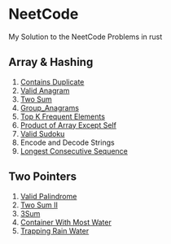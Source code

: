 # NeetCode

My Solution to the NeetCode Problems in rust

## Array & Hashing

1. [Contains Duplicate](src/nc_150/array_and_hashing/contains_duplicate.rs)
2. [Valid Anagram](src/nc_150/array_and_hashing/valid_anagram.rs)
3. [Two Sum](src/nc_150/array_and_hashing/two_sum.rs)
4. [Group_Anagrams](src/nc_150/array_and_hashing/group_anagrams.rs)
5. [Top K Frequent Elements](src/nc_150/array_and_hashing/top_k_frequent_elements.rs)
6. [Product of Array Except Self](src/nc_150/array_and_hashing/product_of_array.rs)
7. [Valid Sudoku](src/nc_150/array_and_hashing/valid_sudoku.rs)
8. Encode and Decode Strings
9. [Longest Consecutive Sequence](src/nc_150/array_and_hashing/longest_consecutive_sequence.rs)

## Two Pointers

1. [Valid Palindrome](src/nc_150/two_pointer/valid_palindrome.rs)
2. [Two Sum II](src/nc_150/two_pointer/two_sum_2.rs)
3. [3Sum](src/nc_150/two_pointer/three_sum.rs)
4. [Container With Most Water ](src/nc_150/two_pointer/container_with_most_water.rs)
5. [Trapping Rain Water ](src/nc_150/two_pointer/trapping_rain_water.rs)
